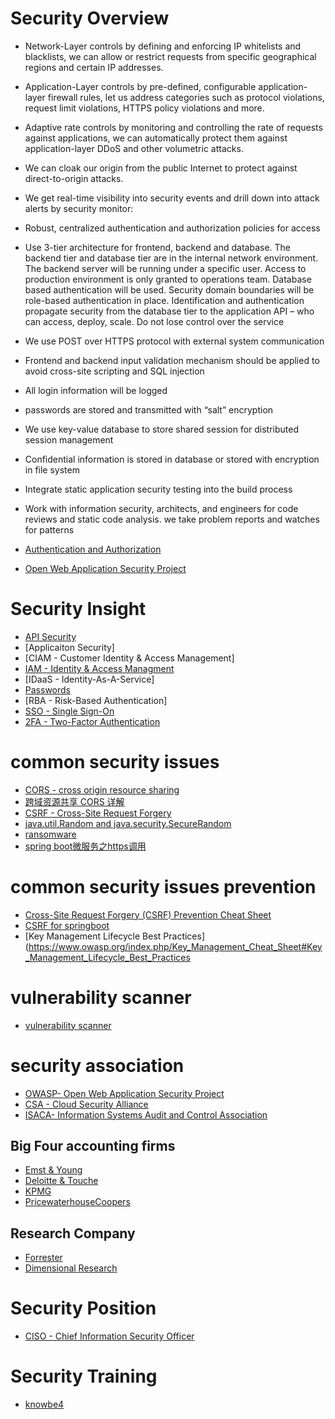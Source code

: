 # Security Overview

* Network-Layer controls by defining and enforcing IP whitelists and blacklists, we can allow or restrict requests from specific geographical regions and certain IP addresses.
* Application-Layer controls by pre-defined, configurable application-layer firewall rules, let us address categories such as protocol violations, request limit violations, HTTPS policy violations and more.
* Adaptive rate controls by monitoring and controlling the rate of requests against applications, we can automatically protect them against application-layer DDoS and other volumetric attacks. 
* We can cloak our origin from the public Internet to protect against direct-to-origin attacks.
* We get real-time visibility into security events and drill down into attack alerts by security monitor:
* Robust, centralized authentication and authorization policies for access
* Use 3-tier architecture for frontend, backend and database. The backend tier and database tier are in the internal network environment. The backend server will be running under a specific user. Access to production environment is only granted to operations team. Database based authentication will be used. Security domain boundaries will be role-based authentication in place. Identification and authentication propagate security from the database tier to the application API – who can access, deploy, scale.  Do not lose control over the service
* We use POST over HTTPS protocol with external system communication
* Frontend and backend input validation mechanism should be applied to avoid cross-site scripting and SQL injection  
* All login information will be logged 
* passwords are stored and transmitted with “salt” encryption
* We use key-value database to store shared session for distributed session management
* Confidential information is stored in database or stored with encryption in file system 
* Integrate static application security testing into the build process
* Work with information security, architects, and engineers for code reviews and static code analysis. we take problem reports and watches for patterns


* [Authentication and Authorization](authentication-authorization/authentication-authorization.md)
* [Open Web Application Security Project](https://www.owasp.org/index.php/About_The_Open_Web_Application_Security_Project)

# Security Insight

* [API Security](api-security/api-security.md)
* [Applicaiton Security]
* [CIAM - Customer Identity & Access Management]
* [IAM - Identity & Access Managment](identity-access-management.md)
* [IDaaS - Identity-As-A-Service]
* [Passwords](password.md)
* [RBA - Risk-Based Authentication]
* [SSO - Single Sign-On](single-sign-on/single-sign-on.md)
* [2FA - Two-Factor Authentication](two-factoro-authentication.md)

# common security issues

* [CORS - cross origin resource sharing](https://en.wikipedia.org/wiki/Cross-origin_resource_sharing)
* [跨域资源共享 CORS 详解](http://www.ruanyifeng.com/blog/2016/04/cors.html)
* [CSRF - Cross-Site Request Forgery](https://www.owasp.org/index.php/Cross-Site_Request_Forgery_(CSRF) )
* [java.util.Random and java.security.SecureRandom](https://stackoverflow.com/questions/11051205/difference-between-java-util-random-and-java-security-securerandom)
* [ransomware](ransomware.md)
* [spring boot微服务之https调用](https://www.jianshu.com/p/32c73f12db9e)
  
# common security issues prevention
  
* [Cross-Site Request Forgery (CSRF) Prevention Cheat Sheet](https://www.owasp.org/index.php/Cross-Site_Request_Forgery_(CSRF)_Prevention_Cheat_Sheet)
* [CSRF for springboot](../code/java/springboot/springboot.md)
* [Key Management Lifecycle Best Practices](https://www.owasp.org/index.php/Key_Management_Cheat_Sheet#Key_Management_Lifecycle_Best_Practices

# vulnerability scanner

* [vulnerability scanner](../too/vulnerability-scanner/vulnerability-scanner.md)

# security association

* [OWASP- Open Web Application Security Project](https://www.owasp.org )
* [CSA - Cloud Security Alliance](https://cloudsecurityalliance.org )
* [ISACA- Information Systems Audit and Control Association](https://www.isaca.org/Pages/default.aspx )

## Big Four accounting firms

* [Emst & Young](https://www.ey.com )
* [Deloitte & Touche](https://www2.deloitte.com/cn/en.html )
* [KPMG](https://home.kpmg.com/xx/en/home.html )
* [PricewaterhouseCoopers](https://www.pwc.com )

## Research Company

* [Forrester](https://go.forrester.com )
* [Dimensional Research](http://dimensionalresearch.com )

# Security Position

* [CISO - Chief Information Security Officer](chief-information-security-officer.md)

# Security Training

* [knowbe4](https://www.knowbe4.com )
